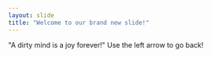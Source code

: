 ```yaml
---
layout: slide
title: "Welcome to our brand new slide!"
---
```

"A dirty mind is a joy forever!"
Use the left arrow to go back!
